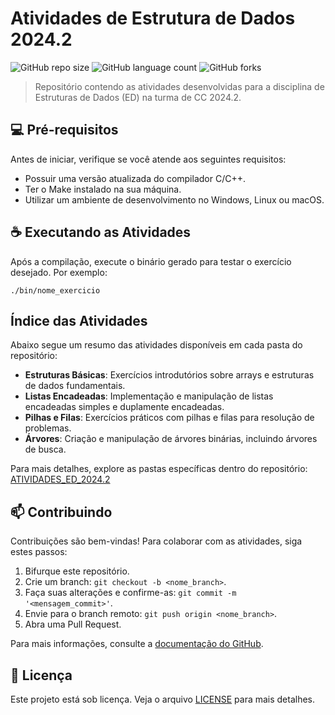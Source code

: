 # Atividades de Estrutura de Dados 2024.2

![GitHub repo size](https://img.shields.io/github/repo-size/WillianSilva51/ATIVIDADES_ED_2024.2?style=for-the-badge)
![GitHub language count](https://img.shields.io/github/languages/count/WillianSilva51/ATIVIDADES_ED_2024.2?style=for-the-badge)
![GitHub forks](https://img.shields.io/github/forks/WillianSilva51/ATIVIDADES_ED_2024.2?style=for-the-badge)

> Repositório contendo as atividades desenvolvidas para a disciplina de Estruturas de Dados (ED) na turma de CC 2024.2.

## 💻 Pré-requisitos

Antes de iniciar, verifique se você atende aos seguintes requisitos:

- Possuir uma versão atualizada do compilador C/C++.
- Ter o Make instalado na sua máquina.
- Utilizar um ambiente de desenvolvimento no Windows, Linux ou macOS.

## ☕ Executando as Atividades

Após a compilação, execute o binário gerado para testar o exercício desejado. Por exemplo:

```
./bin/nome_exercicio
```

## Índice das Atividades

Abaixo segue um resumo das atividades disponíveis em cada pasta do repositório:

- **Estruturas Básicas**: Exercícios introdutórios sobre arrays e estruturas de dados fundamentais.
- **Listas Encadeadas**: Implementação e manipulação de listas encadeadas simples e duplamente encadeadas.
- **Pilhas e Filas**: Exercícios práticos com pilhas e filas para resolução de problemas.
- **Árvores**: Criação e manipulação de árvores binárias, incluindo árvores de busca.

Para mais detalhes, explore as pastas específicas dentro do repositório:
[ATIVIDADES_ED_2024.2](https://github.com/WillianSilva51/ATIVIDADES_ED_2024.2.git)

## 📫 Contribuindo

Contribuições são bem-vindas! Para colaborar com as atividades, siga estes passos:

1. Bifurque este repositório.
2. Crie um branch: `git checkout -b <nome_branch>`.
3. Faça suas alterações e confirme-as: `git commit -m '<mensagem_commit>'`.
4. Envie para o branch remoto: `git push origin <nome_branch>`.
5. Abra uma Pull Request.

Para mais informações, consulte a [documentação do GitHub](https://help.github.com/en/github/collaborating-with-issues-and-pull-requests/creating-a-pull-request).

## 📝 Licença

Este projeto está sob licença. Veja o arquivo [LICENSE](LICENSE) para mais detalhes.

